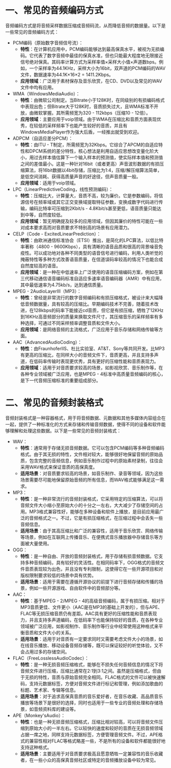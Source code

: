 # 一、常见的音频编码方式

音频编码方式是将音频采样数据压缩成音频码流，从而降低音频的数据量。以下是一些常见的音频编码方式：

- PCM编码（原始数字音频信号流）：
  - **特性**：在计算机应用中，PCM编码能够达到最高保真水平，被视为无损编码。它代表了数字音频中最佳的保真水准，但也只能最大程度地无限接近信号绝对保真。其码率计算方式为采样率值×采样大小值×声道数bps。例如，一个采样率为44.1KHz，采样大小为16bit，双声道的PCM编码的WAV文件，数据速率为44.1K×16×2 = 1411.2Kbps。
  - **应用领域**：广泛用于素材保存及音乐欣赏，在CD、DVD以及常见的WAV文件中均有应用。
- WMA（WindowsMediaAudio）：
  - **特性**：由微软公司制定。当Bitrate小于128K时，在同级别的有损编码格式中表现出色；但Bitrate大于128K时，音质损失过大，且WMA标准不开放，由微软掌握。其所需频宽为320 - 112kbps（压缩10 - 12倍）。
  - **应用领域**：主要应用于voip领域。由于WMA在压缩比和音质方面表现优秀，在较低的采样频率下也能产生较好的音质，并且有WindowsMediaPlayer作为强大后盾，一经推出就受到欢迎。
- ADPCM（自适应差分PCM）：
  - **特性**：由ITU - T制定，所需频宽为32Kbps。它综合了APCM的自适应特性和DPCM系统的差分特性，核心想法是利用自适应思想改变量化阶大小，用过去样本值估算下一个输入样本的预测值，使实际样本值和预测值之间的差值最小。这是一种针对16bit（或者更高）声音波形数据的有损压缩算法，将16bit数据以4bit存储，压缩比为1:4，压缩/解压缩算法简单，是低空间消耗、获得高质量声音的好途径，但声音质量一般。
  - **应用领域**：适用于voip领域。
- LPC（LinearPredictiveCoding，线性预测编码）：
  - **特性**：压缩比大，计算量大，音质不高，较为廉价。它是参数编码，将信源信号在频率域或其它正交变换域提取特征参数，变换成数字代码进行传输，编码比特率可压缩到2Kbit/s - 4.8Kbit/s甚至更低，语音质量只能达到中等，自然度较低。
  - **应用领域**：暂无明确提及较多的应用领域，但因其廉价的特性可能在一些对成本要求高而对音质要求不特别高的场景有应用潜力。
- CELP（Code - ExcitedLinearPrediction）：
  - **特性**：由欧洲通信标准协会（ETSI）推出，是简化的LPC算法，以低比特率著称（4800 - 9600Kbps），具有清晰的语音品质和很高的背景噪音免疫性。可以成功地对各种不同类型的语音信号进行编码，利用人类听觉的掩蔽特性等多种方式改善语音质量，在信道误码率较高的情况下也能合成自然度较高的语音。
  - **应用领域**：是一种在中低速率上广泛使用的语音压缩编码方案，例如在第三代移动通信语音编码标准自适应多速率语音编码器（AMR）中有应用，其中最低速率为4.75kb/s，达到通信质量。
- MPEG - 2AudioLayerIII（MP3）：
  - **特性**：曾经是非常流行的数字音频编码和有损压缩格式，被设计来大幅降低音频数据量，具有较高的压缩比。早期编码技术不完善，随着技术改进，在128kbps的码率下能接近cd音质，但它是有损压缩，牺牲了12KHz到16KHz高音频部分的质量来换取文件尺寸，其压缩音乐的采样频率有多种选择，可通过不同采样频率调整音质和文件大小。
  - **应用领域**：是网络音频的主流格式，广泛应用于音乐存储和网络传输等方面。
- AAC（AdvancedAudioCoding）：
  - **特性**：由FraunhoferIIS、杜比实验室、AT&T、Sony等共同开发。比MP3有更高的压缩比，在同样大小的音频文件下，音质更高，并且支持多声道，在低码率传输时表现更优秀，具有更好的压缩性能和音质表现力。
  - **应用领域**：适用于对音质要求较高的场景，如影视欣赏、音乐制作等，在各种专业领域被广泛应用，也是MPEG - 4标准中高质量音频编码的核心，是下一代音频压缩标准的重要组成部分。

# 二、常见的音频封装格式

音频封装格式是一种容器格式，用于将音频数据、元数据和其他多媒体内容组合在一起，提供了一种标准化的方式来存储和传输音频数据，使得不同的设备和软件能够理解和处理这些数据。以下是一些常见的音频封装格式：

- WAV：
  - **特性**：通常用于存储无损音频数据。它可以包含PCM编码等多种音频编码格式。由于其无损的特性，文件相对较大，能够很好地保留音频的原始品质，包含完整的音频信息，例如音乐制作过程中的原始素材录制，往往会采用WAV格式来保证音质的高保真度。
  - **适用场景**：对音质要求较高的场景，如音乐制作、录音等领域，因为这些场景需要尽可能地保留原始音频的所有信息，而WAV格式能够满足这一需求。
- MP3：
  - **特性**：是一种非常流行的音频封装格式，它采用特定的压缩算法，可以将音频文件大小缩小至原始大小的十分之一左右，大大减少了存储空间的占用。MP3格式兼容性好，能够在多种设备和软件上播放，是目前应用最广泛的音频格式之一。不过，它是有损压缩格式，在压缩过程中会丢失一些音频信息。
  - **适用场景**：由于其高压缩比和广泛的兼容性，适用于音乐欣赏、网络传输等场景，例如在互联网上传播音乐、在便携式音乐播放器中存储音乐等方面被大量使用。
- OGG：
  - **特性**：是一种自由、开放的音频封装格式，用于存储有损音频数据。它支持多种音频编码，具有较好的灵活性。在相同码率下，OGG格式的音频文件音质表现较为出色，并且没有专利限制，这使得它在一些开源项目和对版权限制要求较低的场景中具有优势。
  - **适用场景**：适用于需要在遵循开源协议的前提下进行音频存储和传播的场景，例如一些开源游戏、自由软件中的音频部分等。
- AAC：
  - **特性**：基于MPEG - 2/MPEG - 4的高级音频编码，属于有损压缩。相对于MP3音质更佳、文件更小（AAC是在MP3的基础上开发的），但与APE、FLAC等无损压缩音质仍有差距。AAC具有更好的压缩性能和音质表现力，并且支持多声道编码，在低码率下也能保持较好的音质，在各种专业领域被广泛应用，如影视制作、音乐制作等行业中经常使用这种格式来平衡音质和文件大小的关系。
  - **适用场景**：适用于对音质有一定要求同时又需要考虑文件大小的场景，如在线音乐播放、移动设备音频存储等，既可以保证较好的听觉体验，又不会占用过多的存储空间。
- FLAC（FreeLosslessAudioCodec）：
  - **特性**：是一种无损音频压缩格式，能够在不损失任何音频信息的情况下将音频文件进行压缩，压缩比通常在2:1到3:1之间。虽然是压缩格式，但由于无损的特性，音质与原始音频完全相同。FLAC格式的文件可以被快速解码，支持元数据标签，方便对音频文件进行标记和管理，例如添加歌曲的标题、艺术家、专辑等信息。
  - **适用场景**：对于追求高保真音质的音乐爱好者，在音乐收藏、高品质音乐播放等场景下是很好的选择，同时也适用于一些专业的音频处理和存储场景，如音频资料库的建设等。
- APE（Monkey'sAudio）：
  - **特性**：也是一种无损音频压缩格式，压缩比相对较高，可以将音频文件压缩到原始大小的一半左右。它以较快的速度和较好的音质在无损音频领域占据一席之地，同样支持元数据标签，方便管理音频文件。不过，APE格式的兼容性相对FLAC等格式略差一些，不是所有的设备和软件都能很好地支持这种格式。
  - **适用场景**：主要适用于对音质要求极高且愿意牺牲一定兼容性的音乐收藏者，在一些小众的高保真音频社区或特定的音频播放设备中较为常见。


